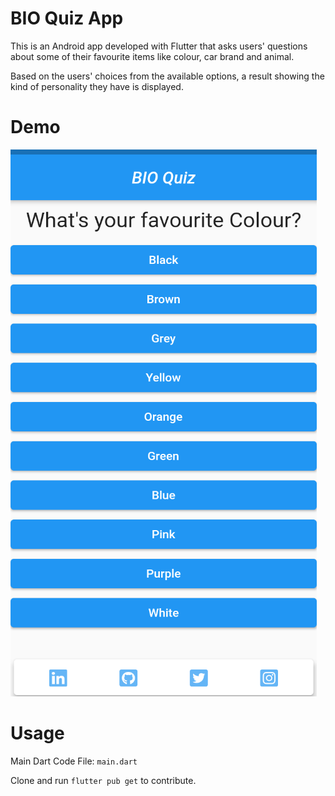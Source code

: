 # BIO Quiz App

This is an Android app developed with Flutter that asks users' questions about some of their favourite items like colour, car brand and animal.

Based on the users' choices from the available options, a result showing the kind of personality they have is displayed.

# Demo

![](/images/demo.png)

# Usage

Main Dart Code File: `main.dart`

Clone and run `flutter pub get` to contribute.
